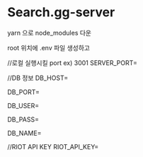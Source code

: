 # Search.gg-server

yarn 으로 node_modules 다운

root 위치에
.env 파일 생성하고

//로컬 실행시킬 port ex) 3001
SERVER_PORT=


//DB 정보
DB_HOST=

DB_PORT=

DB_USER=

DB_PASS=

DB_NAME=


//RIOT API KEY
RIOT_API_KEY=
